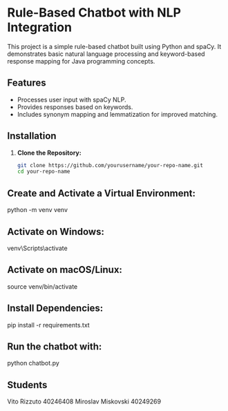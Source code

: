# Rule-Based Chatbot with NLP Integration

This project is a simple rule-based chatbot built using Python and spaCy. It demonstrates basic natural language processing and keyword-based response mapping for Java programming concepts.

## Features
- Processes user input with spaCy NLP.
- Provides responses based on keywords.
- Includes synonym mapping and lemmatization for improved matching.

## Installation

1. **Clone the Repository:**
   ```bash
   git clone https://github.com/yourusername/your-repo-name.git
   cd your-repo-name

## Create and Activate a Virtual Environment:
   python -m venv venv
   
## Activate on Windows:
venv\Scripts\activate

## Activate on macOS/Linux:
source venv/bin/activate

## Install Dependencies:
pip install -r requirements.txt

## Run the chatbot with:
python chatbot.py

## Students
Vito Rizzuto 40246408
Miroslav Miskovski 40249269

